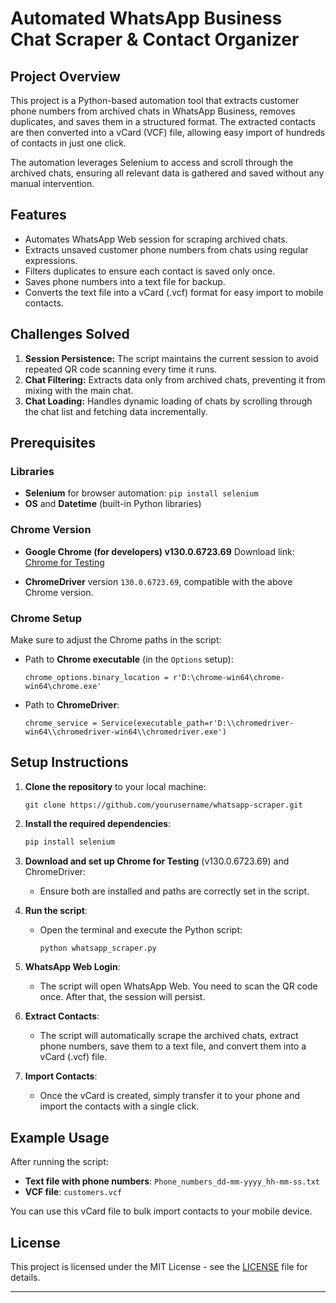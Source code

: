 # Automated WhatsApp Business Chat Scraper & Contact Organizer

## Project Overview
This project is a Python-based automation tool that extracts customer phone numbers from archived chats in WhatsApp Business, removes duplicates, and saves them in a structured format. The extracted contacts are then converted into a vCard (VCF) file, allowing easy import of hundreds of contacts in just one click.

The automation leverages Selenium to access and scroll through the archived chats, ensuring all relevant data is gathered and saved without any manual intervention.

## Features
- Automates WhatsApp Web session for scraping archived chats.
- Extracts unsaved customer phone numbers from chats using regular expressions.
- Filters duplicates to ensure each contact is saved only once.
- Saves phone numbers into a text file for backup.
- Converts the text file into a vCard (.vcf) format for easy import to mobile contacts.

## Challenges Solved
1. **Session Persistence:** The script maintains the current session to avoid repeated QR code scanning every time it runs.
2. **Chat Filtering:** Extracts data only from archived chats, preventing it from mixing with the main chat.
3. **Chat Loading:** Handles dynamic loading of chats by scrolling through the chat list and fetching data incrementally.

## Prerequisites

### Libraries
- **Selenium** for browser automation: `pip install selenium`
- **OS** and **Datetime** (built-in Python libraries)

### Chrome Version
- **Google Chrome (for developers) v130.0.6723.69**
  Download link: [Chrome for Testing](https://googlechromelabs.github.io/chrome-for-testing/)
  
- **ChromeDriver** version `130.0.6723.69`, compatible with the above Chrome version.

### Chrome Setup
Make sure to adjust the Chrome paths in the script:
- Path to **Chrome executable** (in the `Options` setup):
  ```
  chrome_options.binary_location = r'D:\chrome-win64\chrome-win64\chrome.exe'
  ```
- Path to **ChromeDriver**:
  ```
  chrome_service = Service(executable_path=r'D:\\chromedriver-win64\\chromedriver-win64\\chromedriver.exe')
  ```

## Setup Instructions

1. **Clone the repository** to your local machine:
   ```
   git clone https://github.com/yourusername/whatsapp-scraper.git
   ```

2. **Install the required dependencies**:
   ```bash
   pip install selenium
   ```

3. **Download and set up Chrome for Testing** (v130.0.6723.69) and ChromeDriver:
   - Ensure both are installed and paths are correctly set in the script.

4. **Run the script**:
   - Open the terminal and execute the Python script:
     ```bash
     python whatsapp_scraper.py
     ```

5. **WhatsApp Web Login**:
   - The script will open WhatsApp Web. You need to scan the QR code once. After that, the session will persist.

6. **Extract Contacts**:
   - The script will automatically scrape the archived chats, extract phone numbers, save them to a text file, and convert them into a vCard (.vcf) file.

7. **Import Contacts**:
   - Once the vCard is created, simply transfer it to your phone and import the contacts with a single click.

## Example Usage

After running the script:
- **Text file with phone numbers**: `Phone_numbers_dd-mm-yyyy_hh-mm-ss.txt`
- **VCF file**: `customers.vcf`

You can use this vCard file to bulk import contacts to your mobile device.

## License
This project is licensed under the MIT License - see the [LICENSE](LICENSE) file for details.

---
